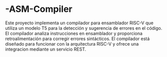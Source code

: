 # -ASM-Compiler
Este proyecto implementa un compilador para ensamblador RISC-V que utiliza un modelo T5 para la detección y sugerencia de errores en el código. El compilador analiza instrucciones en ensamblador y proporciona retroalimentación para corregir errores sintácticos. El compilador está diseñado para funcionar con la arquitectura RISC-V y ofrece una integracion mediante un servicio REST.

